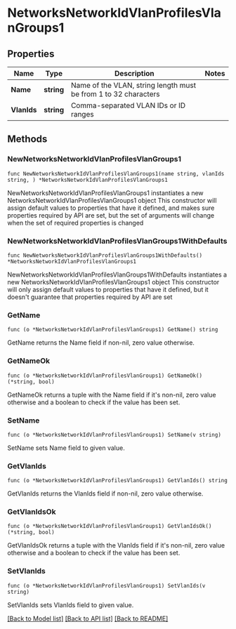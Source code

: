 # NetworksNetworkIdVlanProfilesVlanGroups1

## Properties

Name | Type | Description | Notes
------------ | ------------- | ------------- | -------------
**Name** | **string** | Name of the VLAN, string length must be from 1 to 32 characters | 
**VlanIds** | **string** | Comma-separated VLAN IDs or ID ranges | 

## Methods

### NewNetworksNetworkIdVlanProfilesVlanGroups1

`func NewNetworksNetworkIdVlanProfilesVlanGroups1(name string, vlanIds string, ) *NetworksNetworkIdVlanProfilesVlanGroups1`

NewNetworksNetworkIdVlanProfilesVlanGroups1 instantiates a new NetworksNetworkIdVlanProfilesVlanGroups1 object
This constructor will assign default values to properties that have it defined,
and makes sure properties required by API are set, but the set of arguments
will change when the set of required properties is changed

### NewNetworksNetworkIdVlanProfilesVlanGroups1WithDefaults

`func NewNetworksNetworkIdVlanProfilesVlanGroups1WithDefaults() *NetworksNetworkIdVlanProfilesVlanGroups1`

NewNetworksNetworkIdVlanProfilesVlanGroups1WithDefaults instantiates a new NetworksNetworkIdVlanProfilesVlanGroups1 object
This constructor will only assign default values to properties that have it defined,
but it doesn't guarantee that properties required by API are set

### GetName

`func (o *NetworksNetworkIdVlanProfilesVlanGroups1) GetName() string`

GetName returns the Name field if non-nil, zero value otherwise.

### GetNameOk

`func (o *NetworksNetworkIdVlanProfilesVlanGroups1) GetNameOk() (*string, bool)`

GetNameOk returns a tuple with the Name field if it's non-nil, zero value otherwise
and a boolean to check if the value has been set.

### SetName

`func (o *NetworksNetworkIdVlanProfilesVlanGroups1) SetName(v string)`

SetName sets Name field to given value.


### GetVlanIds

`func (o *NetworksNetworkIdVlanProfilesVlanGroups1) GetVlanIds() string`

GetVlanIds returns the VlanIds field if non-nil, zero value otherwise.

### GetVlanIdsOk

`func (o *NetworksNetworkIdVlanProfilesVlanGroups1) GetVlanIdsOk() (*string, bool)`

GetVlanIdsOk returns a tuple with the VlanIds field if it's non-nil, zero value otherwise
and a boolean to check if the value has been set.

### SetVlanIds

`func (o *NetworksNetworkIdVlanProfilesVlanGroups1) SetVlanIds(v string)`

SetVlanIds sets VlanIds field to given value.



[[Back to Model list]](../README.md#documentation-for-models) [[Back to API list]](../README.md#documentation-for-api-endpoints) [[Back to README]](../README.md)


